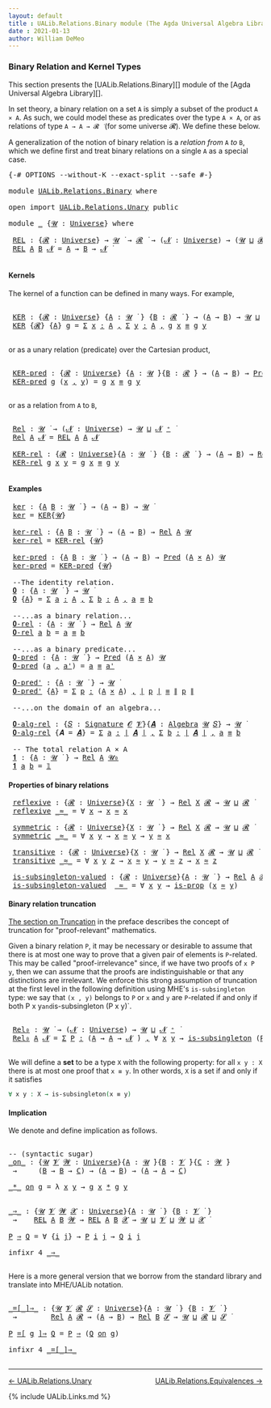 ```yaml
---
layout: default
title : UALib.Relations.Binary module (The Agda Universal Algebra Library)
date : 2021-01-13
author: William DeMeo
---
```


### <a id="binary-relation-and-kernel-types">Binary Relation and Kernel Types</a>

This section presents the [UALib.Relations.Binary][] module of the [Agda Universal Algebra Library][].

In set theory, a binary relation on a set `A` is simply a subset of the product `A × A`.  As such, we could model these as predicates over the type `A × A`, or as relations of type `A → A → 𝓡 ̇` (for some universe 𝓡). We define these below.

A generalization of the notion of binary relation is a *relation from* `A` *to* `B`, which we define first and treat binary relations on a single `A` as a special case.

<pre class="Agda">
<a id="753" class="Symbol">{-#</a> <a id="757" class="Keyword">OPTIONS</a> <a id="765" class="Pragma">--without-K</a> <a id="777" class="Pragma">--exact-split</a> <a id="791" class="Pragma">--safe</a> <a id="798" class="Symbol">#-}</a>

<a id="803" class="Keyword">module</a> <a id="810" href="UALib.Relations.Binary.html" class="Module">UALib.Relations.Binary</a> <a id="833" class="Keyword">where</a>

<a id="840" class="Keyword">open</a> <a id="845" class="Keyword">import</a> <a id="852" href="UALib.Relations.Unary.html" class="Module">UALib.Relations.Unary</a> <a id="874" class="Keyword">public</a>

<a id="882" class="Keyword">module</a> <a id="889" href="UALib.Relations.Binary.html#889" class="Module">_</a> <a id="891" class="Symbol">{</a><a id="892" href="UALib.Relations.Binary.html#892" class="Bound">𝓤</a> <a id="894" class="Symbol">:</a> <a id="896" href="universes.html#551" class="Postulate">Universe</a><a id="904" class="Symbol">}</a> <a id="906" class="Keyword">where</a>

 <a id="914" href="UALib.Relations.Binary.html#914" class="Function">REL</a> <a id="918" class="Symbol">:</a> <a id="920" class="Symbol">{</a><a id="921" href="UALib.Relations.Binary.html#921" class="Bound">𝓡</a> <a id="923" class="Symbol">:</a> <a id="925" href="universes.html#551" class="Postulate">Universe</a><a id="933" class="Symbol">}</a> <a id="935" class="Symbol">→</a> <a id="937" href="UALib.Relations.Binary.html#892" class="Bound">𝓤</a> <a id="939" href="universes.html#758" class="Function Operator">̇</a> <a id="941" class="Symbol">→</a> <a id="943" href="UALib.Relations.Binary.html#921" class="Bound">𝓡</a> <a id="945" href="universes.html#758" class="Function Operator">̇</a> <a id="947" class="Symbol">→</a> <a id="949" class="Symbol">(</a><a id="950" href="UALib.Relations.Binary.html#950" class="Bound">𝓝</a> <a id="952" class="Symbol">:</a> <a id="954" href="universes.html#551" class="Postulate">Universe</a><a id="962" class="Symbol">)</a> <a id="964" class="Symbol">→</a> <a id="966" class="Symbol">(</a><a id="967" href="UALib.Relations.Binary.html#892" class="Bound">𝓤</a> <a id="969" href="Agda.Primitive.html#636" class="Primitive Operator">⊔</a> <a id="971" href="UALib.Relations.Binary.html#921" class="Bound">𝓡</a> <a id="973" href="Agda.Primitive.html#636" class="Primitive Operator">⊔</a> <a id="975" href="UALib.Relations.Binary.html#950" class="Bound">𝓝</a> <a id="977" href="universes.html#527" class="Primitive Operator">⁺</a><a id="978" class="Symbol">)</a> <a id="980" href="universes.html#758" class="Function Operator">̇</a>
 <a id="983" href="UALib.Relations.Binary.html#914" class="Function">REL</a> <a id="987" href="UALib.Relations.Binary.html#987" class="Bound">A</a> <a id="989" href="UALib.Relations.Binary.html#989" class="Bound">B</a> <a id="991" href="UALib.Relations.Binary.html#991" class="Bound">𝓝</a> <a id="993" class="Symbol">=</a> <a id="995" href="UALib.Relations.Binary.html#987" class="Bound">A</a> <a id="997" class="Symbol">→</a> <a id="999" href="UALib.Relations.Binary.html#989" class="Bound">B</a> <a id="1001" class="Symbol">→</a> <a id="1003" href="UALib.Relations.Binary.html#991" class="Bound">𝓝</a> <a id="1005" href="universes.html#758" class="Function Operator">̇</a>

</pre>


#### Kernels

The kernel of a function can be defined in many ways. For example,

<pre class="Agda">

 <a id="1118" href="UALib.Relations.Binary.html#1118" class="Function">KER</a> <a id="1122" class="Symbol">:</a> <a id="1124" class="Symbol">{</a><a id="1125" href="UALib.Relations.Binary.html#1125" class="Bound">𝓡</a> <a id="1127" class="Symbol">:</a> <a id="1129" href="universes.html#551" class="Postulate">Universe</a><a id="1137" class="Symbol">}</a> <a id="1139" class="Symbol">{</a><a id="1140" href="UALib.Relations.Binary.html#1140" class="Bound">A</a> <a id="1142" class="Symbol">:</a> <a id="1144" href="UALib.Relations.Binary.html#892" class="Bound">𝓤</a> <a id="1146" href="universes.html#758" class="Function Operator">̇</a> <a id="1148" class="Symbol">}</a> <a id="1150" class="Symbol">{</a><a id="1151" href="UALib.Relations.Binary.html#1151" class="Bound">B</a> <a id="1153" class="Symbol">:</a> <a id="1155" href="UALib.Relations.Binary.html#1125" class="Bound">𝓡</a> <a id="1157" href="universes.html#758" class="Function Operator">̇</a> <a id="1159" class="Symbol">}</a> <a id="1161" class="Symbol">→</a> <a id="1163" class="Symbol">(</a><a id="1164" href="UALib.Relations.Binary.html#1140" class="Bound">A</a> <a id="1166" class="Symbol">→</a> <a id="1168" href="UALib.Relations.Binary.html#1151" class="Bound">B</a><a id="1169" class="Symbol">)</a> <a id="1171" class="Symbol">→</a> <a id="1173" href="UALib.Relations.Binary.html#892" class="Bound">𝓤</a> <a id="1175" href="Agda.Primitive.html#636" class="Primitive Operator">⊔</a> <a id="1177" href="UALib.Relations.Binary.html#1125" class="Bound">𝓡</a> <a id="1179" href="universes.html#758" class="Function Operator">̇</a>
 <a id="1182" href="UALib.Relations.Binary.html#1118" class="Function">KER</a> <a id="1186" class="Symbol">{</a><a id="1187" href="UALib.Relations.Binary.html#1187" class="Bound">𝓡</a><a id="1188" class="Symbol">}</a> <a id="1190" class="Symbol">{</a><a id="1191" href="UALib.Relations.Binary.html#1191" class="Bound">A</a><a id="1192" class="Symbol">}</a> <a id="1194" href="UALib.Relations.Binary.html#1194" class="Bound">g</a> <a id="1196" class="Symbol">=</a> <a id="1198" href="MGS-MLTT.html#3074" class="Function">Σ</a> <a id="1200" href="UALib.Relations.Binary.html#1200" class="Bound">x</a> <a id="1202" href="MGS-MLTT.html#3074" class="Function">꞉</a> <a id="1204" href="UALib.Relations.Binary.html#1191" class="Bound">A</a> <a id="1206" href="MGS-MLTT.html#3074" class="Function">,</a> <a id="1208" href="MGS-MLTT.html#3074" class="Function">Σ</a> <a id="1210" href="UALib.Relations.Binary.html#1210" class="Bound">y</a> <a id="1212" href="MGS-MLTT.html#3074" class="Function">꞉</a> <a id="1214" href="UALib.Relations.Binary.html#1191" class="Bound">A</a> <a id="1216" href="MGS-MLTT.html#3074" class="Function">,</a> <a id="1218" href="UALib.Relations.Binary.html#1194" class="Bound">g</a> <a id="1220" href="UALib.Relations.Binary.html#1200" class="Bound">x</a> <a id="1222" href="UALib.Prelude.Preliminaries.html#5705" class="Datatype Operator">≡</a> <a id="1224" href="UALib.Relations.Binary.html#1194" class="Bound">g</a> <a id="1226" href="UALib.Relations.Binary.html#1210" class="Bound">y</a>

</pre>

or as a unary relation (predicate) over the Cartesian product,

<pre class="Agda">

 <a id="1320" href="UALib.Relations.Binary.html#1320" class="Function">KER-pred</a> <a id="1329" class="Symbol">:</a> <a id="1331" class="Symbol">{</a><a id="1332" href="UALib.Relations.Binary.html#1332" class="Bound">𝓡</a> <a id="1334" class="Symbol">:</a> <a id="1336" href="universes.html#551" class="Postulate">Universe</a><a id="1344" class="Symbol">}</a> <a id="1346" class="Symbol">{</a><a id="1347" href="UALib.Relations.Binary.html#1347" class="Bound">A</a> <a id="1349" class="Symbol">:</a> <a id="1351" href="UALib.Relations.Binary.html#892" class="Bound">𝓤</a> <a id="1353" href="universes.html#758" class="Function Operator">̇</a><a id="1354" class="Symbol">}{</a><a id="1356" href="UALib.Relations.Binary.html#1356" class="Bound">B</a> <a id="1358" class="Symbol">:</a> <a id="1360" href="UALib.Relations.Binary.html#1332" class="Bound">𝓡</a> <a id="1362" href="universes.html#758" class="Function Operator">̇</a><a id="1363" class="Symbol">}</a> <a id="1365" class="Symbol">→</a> <a id="1367" class="Symbol">(</a><a id="1368" href="UALib.Relations.Binary.html#1347" class="Bound">A</a> <a id="1370" class="Symbol">→</a> <a id="1372" href="UALib.Relations.Binary.html#1356" class="Bound">B</a><a id="1373" class="Symbol">)</a> <a id="1375" class="Symbol">→</a> <a id="1377" href="UALib.Relations.Unary.html#1066" class="Function">Pred</a> <a id="1382" class="Symbol">(</a><a id="1383" href="UALib.Relations.Binary.html#1347" class="Bound">A</a> <a id="1385" href="MGS-MLTT.html#3515" class="Function Operator">×</a> <a id="1387" href="UALib.Relations.Binary.html#1347" class="Bound">A</a><a id="1388" class="Symbol">)</a> <a id="1390" href="UALib.Relations.Binary.html#1332" class="Bound">𝓡</a>
 <a id="1393" href="UALib.Relations.Binary.html#1320" class="Function">KER-pred</a> <a id="1402" href="UALib.Relations.Binary.html#1402" class="Bound">g</a> <a id="1404" class="Symbol">(</a><a id="1405" href="UALib.Relations.Binary.html#1405" class="Bound">x</a> <a id="1407" href="UALib.Prelude.Preliminaries.html#5814" class="InductiveConstructor Operator">,</a> <a id="1409" href="UALib.Relations.Binary.html#1409" class="Bound">y</a><a id="1410" class="Symbol">)</a> <a id="1412" class="Symbol">=</a> <a id="1414" href="UALib.Relations.Binary.html#1402" class="Bound">g</a> <a id="1416" href="UALib.Relations.Binary.html#1405" class="Bound">x</a> <a id="1418" href="UALib.Prelude.Preliminaries.html#5705" class="Datatype Operator">≡</a> <a id="1420" href="UALib.Relations.Binary.html#1402" class="Bound">g</a> <a id="1422" href="UALib.Relations.Binary.html#1409" class="Bound">y</a>

</pre>

or as a relation from `A` to `B`,

<pre class="Agda">

 <a id="1487" href="UALib.Relations.Binary.html#1487" class="Function">Rel</a> <a id="1491" class="Symbol">:</a> <a id="1493" href="UALib.Relations.Binary.html#892" class="Bound">𝓤</a> <a id="1495" href="universes.html#758" class="Function Operator">̇</a> <a id="1497" class="Symbol">→</a> <a id="1499" class="Symbol">(</a><a id="1500" href="UALib.Relations.Binary.html#1500" class="Bound">𝓝</a> <a id="1502" class="Symbol">:</a> <a id="1504" href="universes.html#551" class="Postulate">Universe</a><a id="1512" class="Symbol">)</a> <a id="1514" class="Symbol">→</a> <a id="1516" href="UALib.Relations.Binary.html#892" class="Bound">𝓤</a> <a id="1518" href="Agda.Primitive.html#636" class="Primitive Operator">⊔</a> <a id="1520" href="UALib.Relations.Binary.html#1500" class="Bound">𝓝</a> <a id="1522" href="universes.html#527" class="Primitive Operator">⁺</a> <a id="1524" href="universes.html#758" class="Function Operator">̇</a>
 <a id="1527" href="UALib.Relations.Binary.html#1487" class="Function">Rel</a> <a id="1531" href="UALib.Relations.Binary.html#1531" class="Bound">A</a> <a id="1533" href="UALib.Relations.Binary.html#1533" class="Bound">𝓝</a> <a id="1535" class="Symbol">=</a> <a id="1537" href="UALib.Relations.Binary.html#914" class="Function">REL</a> <a id="1541" href="UALib.Relations.Binary.html#1531" class="Bound">A</a> <a id="1543" href="UALib.Relations.Binary.html#1531" class="Bound">A</a> <a id="1545" href="UALib.Relations.Binary.html#1533" class="Bound">𝓝</a>

 <a id="1549" href="UALib.Relations.Binary.html#1549" class="Function">KER-rel</a> <a id="1557" class="Symbol">:</a> <a id="1559" class="Symbol">{</a><a id="1560" href="UALib.Relations.Binary.html#1560" class="Bound">𝓡</a> <a id="1562" class="Symbol">:</a> <a id="1564" href="universes.html#551" class="Postulate">Universe</a><a id="1572" class="Symbol">}{</a><a id="1574" href="UALib.Relations.Binary.html#1574" class="Bound">A</a> <a id="1576" class="Symbol">:</a> <a id="1578" href="UALib.Relations.Binary.html#892" class="Bound">𝓤</a> <a id="1580" href="universes.html#758" class="Function Operator">̇</a> <a id="1582" class="Symbol">}</a> <a id="1584" class="Symbol">{</a><a id="1585" href="UALib.Relations.Binary.html#1585" class="Bound">B</a> <a id="1587" class="Symbol">:</a> <a id="1589" href="UALib.Relations.Binary.html#1560" class="Bound">𝓡</a> <a id="1591" href="universes.html#758" class="Function Operator">̇</a> <a id="1593" class="Symbol">}</a> <a id="1595" class="Symbol">→</a> <a id="1597" class="Symbol">(</a><a id="1598" href="UALib.Relations.Binary.html#1574" class="Bound">A</a> <a id="1600" class="Symbol">→</a> <a id="1602" href="UALib.Relations.Binary.html#1585" class="Bound">B</a><a id="1603" class="Symbol">)</a> <a id="1605" class="Symbol">→</a> <a id="1607" href="UALib.Relations.Binary.html#1487" class="Function">Rel</a> <a id="1611" href="UALib.Relations.Binary.html#1574" class="Bound">A</a> <a id="1613" href="UALib.Relations.Binary.html#1560" class="Bound">𝓡</a>
 <a id="1616" href="UALib.Relations.Binary.html#1549" class="Function">KER-rel</a> <a id="1624" href="UALib.Relations.Binary.html#1624" class="Bound">g</a> <a id="1626" href="UALib.Relations.Binary.html#1626" class="Bound">x</a> <a id="1628" href="UALib.Relations.Binary.html#1628" class="Bound">y</a> <a id="1630" class="Symbol">=</a> <a id="1632" href="UALib.Relations.Binary.html#1624" class="Bound">g</a> <a id="1634" href="UALib.Relations.Binary.html#1626" class="Bound">x</a> <a id="1636" href="UALib.Prelude.Preliminaries.html#5705" class="Datatype Operator">≡</a> <a id="1638" href="UALib.Relations.Binary.html#1624" class="Bound">g</a> <a id="1640" href="UALib.Relations.Binary.html#1628" class="Bound">y</a>

</pre>

#### Examples

<pre class="Agda">
 <a id="1684" href="UALib.Relations.Binary.html#1684" class="Function">ker</a> <a id="1688" class="Symbol">:</a> <a id="1690" class="Symbol">{</a><a id="1691" href="UALib.Relations.Binary.html#1691" class="Bound">A</a> <a id="1693" href="UALib.Relations.Binary.html#1693" class="Bound">B</a> <a id="1695" class="Symbol">:</a> <a id="1697" href="UALib.Relations.Binary.html#892" class="Bound">𝓤</a> <a id="1699" href="universes.html#758" class="Function Operator">̇</a> <a id="1701" class="Symbol">}</a> <a id="1703" class="Symbol">→</a> <a id="1705" class="Symbol">(</a><a id="1706" href="UALib.Relations.Binary.html#1691" class="Bound">A</a> <a id="1708" class="Symbol">→</a> <a id="1710" href="UALib.Relations.Binary.html#1693" class="Bound">B</a><a id="1711" class="Symbol">)</a> <a id="1713" class="Symbol">→</a> <a id="1715" href="UALib.Relations.Binary.html#892" class="Bound">𝓤</a> <a id="1717" href="universes.html#758" class="Function Operator">̇</a>
 <a id="1720" href="UALib.Relations.Binary.html#1684" class="Function">ker</a> <a id="1724" class="Symbol">=</a> <a id="1726" href="UALib.Relations.Binary.html#1118" class="Function">KER</a><a id="1729" class="Symbol">{</a><a id="1730" href="UALib.Relations.Binary.html#892" class="Bound">𝓤</a><a id="1731" class="Symbol">}</a>

 <a id="1735" href="UALib.Relations.Binary.html#1735" class="Function">ker-rel</a> <a id="1743" class="Symbol">:</a> <a id="1745" class="Symbol">{</a><a id="1746" href="UALib.Relations.Binary.html#1746" class="Bound">A</a> <a id="1748" href="UALib.Relations.Binary.html#1748" class="Bound">B</a> <a id="1750" class="Symbol">:</a> <a id="1752" href="UALib.Relations.Binary.html#892" class="Bound">𝓤</a> <a id="1754" href="universes.html#758" class="Function Operator">̇</a> <a id="1756" class="Symbol">}</a> <a id="1758" class="Symbol">→</a> <a id="1760" class="Symbol">(</a><a id="1761" href="UALib.Relations.Binary.html#1746" class="Bound">A</a> <a id="1763" class="Symbol">→</a> <a id="1765" href="UALib.Relations.Binary.html#1748" class="Bound">B</a><a id="1766" class="Symbol">)</a> <a id="1768" class="Symbol">→</a> <a id="1770" href="UALib.Relations.Binary.html#1487" class="Function">Rel</a> <a id="1774" href="UALib.Relations.Binary.html#1746" class="Bound">A</a> <a id="1776" href="UALib.Relations.Binary.html#892" class="Bound">𝓤</a>
 <a id="1779" href="UALib.Relations.Binary.html#1735" class="Function">ker-rel</a> <a id="1787" class="Symbol">=</a> <a id="1789" href="UALib.Relations.Binary.html#1549" class="Function">KER-rel</a> <a id="1797" class="Symbol">{</a><a id="1798" href="UALib.Relations.Binary.html#892" class="Bound">𝓤</a><a id="1799" class="Symbol">}</a>

 <a id="1803" href="UALib.Relations.Binary.html#1803" class="Function">ker-pred</a> <a id="1812" class="Symbol">:</a> <a id="1814" class="Symbol">{</a><a id="1815" href="UALib.Relations.Binary.html#1815" class="Bound">A</a> <a id="1817" href="UALib.Relations.Binary.html#1817" class="Bound">B</a> <a id="1819" class="Symbol">:</a> <a id="1821" href="UALib.Relations.Binary.html#892" class="Bound">𝓤</a> <a id="1823" href="universes.html#758" class="Function Operator">̇</a> <a id="1825" class="Symbol">}</a> <a id="1827" class="Symbol">→</a> <a id="1829" class="Symbol">(</a><a id="1830" href="UALib.Relations.Binary.html#1815" class="Bound">A</a> <a id="1832" class="Symbol">→</a> <a id="1834" href="UALib.Relations.Binary.html#1817" class="Bound">B</a><a id="1835" class="Symbol">)</a> <a id="1837" class="Symbol">→</a> <a id="1839" href="UALib.Relations.Unary.html#1066" class="Function">Pred</a> <a id="1844" class="Symbol">(</a><a id="1845" href="UALib.Relations.Binary.html#1815" class="Bound">A</a> <a id="1847" href="MGS-MLTT.html#3515" class="Function Operator">×</a> <a id="1849" href="UALib.Relations.Binary.html#1815" class="Bound">A</a><a id="1850" class="Symbol">)</a> <a id="1852" href="UALib.Relations.Binary.html#892" class="Bound">𝓤</a>
 <a id="1855" href="UALib.Relations.Binary.html#1803" class="Function">ker-pred</a> <a id="1864" class="Symbol">=</a> <a id="1866" href="UALib.Relations.Binary.html#1320" class="Function">KER-pred</a> <a id="1875" class="Symbol">{</a><a id="1876" href="UALib.Relations.Binary.html#892" class="Bound">𝓤</a><a id="1877" class="Symbol">}</a>

 <a id="1881" class="Comment">--The identity relation.</a>
 <a id="1907" href="UALib.Relations.Binary.html#1907" class="Function">𝟎</a> <a id="1909" class="Symbol">:</a> <a id="1911" class="Symbol">{</a><a id="1912" href="UALib.Relations.Binary.html#1912" class="Bound">A</a> <a id="1914" class="Symbol">:</a> <a id="1916" href="UALib.Relations.Binary.html#892" class="Bound">𝓤</a> <a id="1918" href="universes.html#758" class="Function Operator">̇</a> <a id="1920" class="Symbol">}</a> <a id="1922" class="Symbol">→</a> <a id="1924" href="UALib.Relations.Binary.html#892" class="Bound">𝓤</a> <a id="1926" href="universes.html#758" class="Function Operator">̇</a>
 <a id="1929" href="UALib.Relations.Binary.html#1907" class="Function">𝟎</a> <a id="1931" class="Symbol">{</a><a id="1932" href="UALib.Relations.Binary.html#1932" class="Bound">A</a><a id="1933" class="Symbol">}</a> <a id="1935" class="Symbol">=</a> <a id="1937" href="MGS-MLTT.html#3074" class="Function">Σ</a> <a id="1939" href="UALib.Relations.Binary.html#1939" class="Bound">a</a> <a id="1941" href="MGS-MLTT.html#3074" class="Function">꞉</a> <a id="1943" href="UALib.Relations.Binary.html#1932" class="Bound">A</a> <a id="1945" href="MGS-MLTT.html#3074" class="Function">,</a> <a id="1947" href="MGS-MLTT.html#3074" class="Function">Σ</a> <a id="1949" href="UALib.Relations.Binary.html#1949" class="Bound">b</a> <a id="1951" href="MGS-MLTT.html#3074" class="Function">꞉</a> <a id="1953" href="UALib.Relations.Binary.html#1932" class="Bound">A</a> <a id="1955" href="MGS-MLTT.html#3074" class="Function">,</a> <a id="1957" href="UALib.Relations.Binary.html#1939" class="Bound">a</a> <a id="1959" href="UALib.Prelude.Preliminaries.html#5705" class="Datatype Operator">≡</a> <a id="1961" href="UALib.Relations.Binary.html#1949" class="Bound">b</a>

 <a id="1965" class="Comment">--...as a binary relation...</a>
 <a id="1995" href="UALib.Relations.Binary.html#1995" class="Function">𝟎-rel</a> <a id="2001" class="Symbol">:</a> <a id="2003" class="Symbol">{</a><a id="2004" href="UALib.Relations.Binary.html#2004" class="Bound">A</a> <a id="2006" class="Symbol">:</a> <a id="2008" href="UALib.Relations.Binary.html#892" class="Bound">𝓤</a> <a id="2010" href="universes.html#758" class="Function Operator">̇</a> <a id="2012" class="Symbol">}</a> <a id="2014" class="Symbol">→</a> <a id="2016" href="UALib.Relations.Binary.html#1487" class="Function">Rel</a> <a id="2020" href="UALib.Relations.Binary.html#2004" class="Bound">A</a> <a id="2022" href="UALib.Relations.Binary.html#892" class="Bound">𝓤</a>
 <a id="2025" href="UALib.Relations.Binary.html#1995" class="Function">𝟎-rel</a> <a id="2031" href="UALib.Relations.Binary.html#2031" class="Bound">a</a> <a id="2033" href="UALib.Relations.Binary.html#2033" class="Bound">b</a> <a id="2035" class="Symbol">=</a> <a id="2037" href="UALib.Relations.Binary.html#2031" class="Bound">a</a> <a id="2039" href="UALib.Prelude.Preliminaries.html#5705" class="Datatype Operator">≡</a> <a id="2041" href="UALib.Relations.Binary.html#2033" class="Bound">b</a>

 <a id="2045" class="Comment">--...as a binary predicate...</a>
 <a id="2076" href="UALib.Relations.Binary.html#2076" class="Function">𝟎-pred</a> <a id="2083" class="Symbol">:</a> <a id="2085" class="Symbol">{</a><a id="2086" href="UALib.Relations.Binary.html#2086" class="Bound">A</a> <a id="2088" class="Symbol">:</a> <a id="2090" href="UALib.Relations.Binary.html#892" class="Bound">𝓤</a> <a id="2092" href="universes.html#758" class="Function Operator">̇</a> <a id="2094" class="Symbol">}</a> <a id="2096" class="Symbol">→</a> <a id="2098" href="UALib.Relations.Unary.html#1066" class="Function">Pred</a> <a id="2103" class="Symbol">(</a><a id="2104" href="UALib.Relations.Binary.html#2086" class="Bound">A</a> <a id="2106" href="MGS-MLTT.html#3515" class="Function Operator">×</a> <a id="2108" href="UALib.Relations.Binary.html#2086" class="Bound">A</a><a id="2109" class="Symbol">)</a> <a id="2111" href="UALib.Relations.Binary.html#892" class="Bound">𝓤</a>
 <a id="2114" href="UALib.Relations.Binary.html#2076" class="Function">𝟎-pred</a> <a id="2121" class="Symbol">(</a><a id="2122" href="UALib.Relations.Binary.html#2122" class="Bound">a</a> <a id="2124" href="UALib.Prelude.Preliminaries.html#5814" class="InductiveConstructor Operator">,</a> <a id="2126" href="UALib.Relations.Binary.html#2126" class="Bound">a&#39;</a><a id="2128" class="Symbol">)</a> <a id="2130" class="Symbol">=</a> <a id="2132" href="UALib.Relations.Binary.html#2122" class="Bound">a</a> <a id="2134" href="UALib.Prelude.Preliminaries.html#5705" class="Datatype Operator">≡</a> <a id="2136" href="UALib.Relations.Binary.html#2126" class="Bound">a&#39;</a>

 <a id="2141" href="UALib.Relations.Binary.html#2141" class="Function">𝟎-pred&#39;</a> <a id="2149" class="Symbol">:</a> <a id="2151" class="Symbol">{</a><a id="2152" href="UALib.Relations.Binary.html#2152" class="Bound">A</a> <a id="2154" class="Symbol">:</a> <a id="2156" href="UALib.Relations.Binary.html#892" class="Bound">𝓤</a> <a id="2158" href="universes.html#758" class="Function Operator">̇</a> <a id="2160" class="Symbol">}</a> <a id="2162" class="Symbol">→</a> <a id="2164" href="UALib.Relations.Binary.html#892" class="Bound">𝓤</a> <a id="2166" href="universes.html#758" class="Function Operator">̇</a>
 <a id="2169" href="UALib.Relations.Binary.html#2141" class="Function">𝟎-pred&#39;</a> <a id="2177" class="Symbol">{</a><a id="2178" href="UALib.Relations.Binary.html#2178" class="Bound">A</a><a id="2179" class="Symbol">}</a> <a id="2181" class="Symbol">=</a> <a id="2183" href="MGS-MLTT.html#3074" class="Function">Σ</a> <a id="2185" href="UALib.Relations.Binary.html#2185" class="Bound">p</a> <a id="2187" href="MGS-MLTT.html#3074" class="Function">꞉</a> <a id="2189" class="Symbol">(</a><a id="2190" href="UALib.Relations.Binary.html#2178" class="Bound">A</a> <a id="2192" href="MGS-MLTT.html#3515" class="Function Operator">×</a> <a id="2194" href="UALib.Relations.Binary.html#2178" class="Bound">A</a><a id="2195" class="Symbol">)</a> <a id="2197" href="MGS-MLTT.html#3074" class="Function">,</a> <a id="2199" href="UALib.Prelude.Preliminaries.html#10288" class="Function Operator">∣</a> <a id="2201" href="UALib.Relations.Binary.html#2185" class="Bound">p</a> <a id="2203" href="UALib.Prelude.Preliminaries.html#10288" class="Function Operator">∣</a> <a id="2205" href="UALib.Prelude.Preliminaries.html#5705" class="Datatype Operator">≡</a> <a id="2207" href="UALib.Prelude.Preliminaries.html#10366" class="Function Operator">∥</a> <a id="2209" href="UALib.Relations.Binary.html#2185" class="Bound">p</a> <a id="2211" href="UALib.Prelude.Preliminaries.html#10366" class="Function Operator">∥</a>

 <a id="2215" class="Comment">--...on the domain of an algebra...</a>

 <a id="2253" href="UALib.Relations.Binary.html#2253" class="Function">𝟎-alg-rel</a> <a id="2263" class="Symbol">:</a> <a id="2265" class="Symbol">{</a><a id="2266" href="UALib.Relations.Binary.html#2266" class="Bound">𝑆</a> <a id="2268" class="Symbol">:</a> <a id="2270" href="UALib.Algebras.Signatures.html#1324" class="Function">Signature</a> <a id="2280" href="universes.html#613" class="Generalizable">𝓞</a> <a id="2282" href="universes.html#617" class="Generalizable">𝓥</a><a id="2283" class="Symbol">}{</a><a id="2285" href="UALib.Relations.Binary.html#2285" class="Bound">𝑨</a> <a id="2287" class="Symbol">:</a> <a id="2289" href="UALib.Algebras.Algebras.html#811" class="Function">Algebra</a> <a id="2297" href="UALib.Relations.Binary.html#892" class="Bound">𝓤</a> <a id="2299" href="UALib.Relations.Binary.html#2266" class="Bound">𝑆</a><a id="2300" class="Symbol">}</a> <a id="2302" class="Symbol">→</a> <a id="2304" href="UALib.Relations.Binary.html#892" class="Bound">𝓤</a> <a id="2306" href="universes.html#758" class="Function Operator">̇</a>
 <a id="2309" href="UALib.Relations.Binary.html#2253" class="Function">𝟎-alg-rel</a> <a id="2319" class="Symbol">{</a><a id="2320" class="Argument">𝑨</a> <a id="2322" class="Symbol">=</a> <a id="2324" href="UALib.Relations.Binary.html#2324" class="Bound">𝑨</a><a id="2325" class="Symbol">}</a> <a id="2327" class="Symbol">=</a> <a id="2329" href="MGS-MLTT.html#3074" class="Function">Σ</a> <a id="2331" href="UALib.Relations.Binary.html#2331" class="Bound">a</a> <a id="2333" href="MGS-MLTT.html#3074" class="Function">꞉</a> <a id="2335" href="UALib.Prelude.Preliminaries.html#10288" class="Function Operator">∣</a> <a id="2337" href="UALib.Relations.Binary.html#2324" class="Bound">𝑨</a> <a id="2339" href="UALib.Prelude.Preliminaries.html#10288" class="Function Operator">∣</a> <a id="2341" href="MGS-MLTT.html#3074" class="Function">,</a> <a id="2343" href="MGS-MLTT.html#3074" class="Function">Σ</a> <a id="2345" href="UALib.Relations.Binary.html#2345" class="Bound">b</a> <a id="2347" href="MGS-MLTT.html#3074" class="Function">꞉</a> <a id="2349" href="UALib.Prelude.Preliminaries.html#10288" class="Function Operator">∣</a> <a id="2351" href="UALib.Relations.Binary.html#2324" class="Bound">𝑨</a> <a id="2353" href="UALib.Prelude.Preliminaries.html#10288" class="Function Operator">∣</a> <a id="2355" href="MGS-MLTT.html#3074" class="Function">,</a> <a id="2357" href="UALib.Relations.Binary.html#2331" class="Bound">a</a> <a id="2359" href="UALib.Prelude.Preliminaries.html#5705" class="Datatype Operator">≡</a> <a id="2361" href="UALib.Relations.Binary.html#2345" class="Bound">b</a>

 <a id="2365" class="Comment">-- The total relation A × A</a>
 <a id="2394" href="UALib.Relations.Binary.html#2394" class="Function">𝟏</a> <a id="2396" class="Symbol">:</a> <a id="2398" class="Symbol">{</a><a id="2399" href="UALib.Relations.Binary.html#2399" class="Bound">A</a> <a id="2401" class="Symbol">:</a> <a id="2403" href="UALib.Relations.Binary.html#892" class="Bound">𝓤</a> <a id="2405" href="universes.html#758" class="Function Operator">̇</a> <a id="2407" class="Symbol">}</a> <a id="2409" class="Symbol">→</a> <a id="2411" href="UALib.Relations.Binary.html#1487" class="Function">Rel</a> <a id="2415" href="UALib.Relations.Binary.html#2399" class="Bound">A</a> <a id="2417" href="universes.html#504" class="Primitive">𝓤₀</a>
 <a id="2421" href="UALib.Relations.Binary.html#2394" class="Function">𝟏</a> <a id="2423" href="UALib.Relations.Binary.html#2423" class="Bound">a</a> <a id="2425" href="UALib.Relations.Binary.html#2425" class="Bound">b</a> <a id="2427" class="Symbol">=</a> <a id="2429" href="MGS-MLTT.html#408" class="Function">𝟙</a>
</pre>

#### Properties of binary relations

<pre class="Agda">
 <a id="2494" href="UALib.Relations.Binary.html#2494" class="Function">reflexive</a> <a id="2504" class="Symbol">:</a> <a id="2506" class="Symbol">{</a><a id="2507" href="UALib.Relations.Binary.html#2507" class="Bound">𝓡</a> <a id="2509" class="Symbol">:</a> <a id="2511" href="universes.html#551" class="Postulate">Universe</a><a id="2519" class="Symbol">}{</a><a id="2521" href="UALib.Relations.Binary.html#2521" class="Bound">X</a> <a id="2523" class="Symbol">:</a> <a id="2525" href="UALib.Relations.Binary.html#892" class="Bound">𝓤</a> <a id="2527" href="universes.html#758" class="Function Operator">̇</a> <a id="2529" class="Symbol">}</a> <a id="2531" class="Symbol">→</a> <a id="2533" href="UALib.Relations.Binary.html#1487" class="Function">Rel</a> <a id="2537" href="UALib.Relations.Binary.html#2521" class="Bound">X</a> <a id="2539" href="UALib.Relations.Binary.html#2507" class="Bound">𝓡</a> <a id="2541" class="Symbol">→</a> <a id="2543" href="UALib.Relations.Binary.html#892" class="Bound">𝓤</a> <a id="2545" href="Agda.Primitive.html#636" class="Primitive Operator">⊔</a> <a id="2547" href="UALib.Relations.Binary.html#2507" class="Bound">𝓡</a> <a id="2549" href="universes.html#758" class="Function Operator">̇</a>
 <a id="2552" href="UALib.Relations.Binary.html#2494" class="Function">reflexive</a> <a id="2562" href="UALib.Relations.Binary.html#2562" class="Bound Operator">_≈_</a> <a id="2566" class="Symbol">=</a> <a id="2568" class="Symbol">∀</a> <a id="2570" href="UALib.Relations.Binary.html#2570" class="Bound">x</a> <a id="2572" class="Symbol">→</a> <a id="2574" href="UALib.Relations.Binary.html#2570" class="Bound">x</a> <a id="2576" href="UALib.Relations.Binary.html#2562" class="Bound Operator">≈</a> <a id="2578" href="UALib.Relations.Binary.html#2570" class="Bound">x</a>

 <a id="2582" href="UALib.Relations.Binary.html#2582" class="Function">symmetric</a> <a id="2592" class="Symbol">:</a> <a id="2594" class="Symbol">{</a><a id="2595" href="UALib.Relations.Binary.html#2595" class="Bound">𝓡</a> <a id="2597" class="Symbol">:</a> <a id="2599" href="universes.html#551" class="Postulate">Universe</a><a id="2607" class="Symbol">}{</a><a id="2609" href="UALib.Relations.Binary.html#2609" class="Bound">X</a> <a id="2611" class="Symbol">:</a> <a id="2613" href="UALib.Relations.Binary.html#892" class="Bound">𝓤</a> <a id="2615" href="universes.html#758" class="Function Operator">̇</a> <a id="2617" class="Symbol">}</a> <a id="2619" class="Symbol">→</a> <a id="2621" href="UALib.Relations.Binary.html#1487" class="Function">Rel</a> <a id="2625" href="UALib.Relations.Binary.html#2609" class="Bound">X</a> <a id="2627" href="UALib.Relations.Binary.html#2595" class="Bound">𝓡</a> <a id="2629" class="Symbol">→</a> <a id="2631" href="UALib.Relations.Binary.html#892" class="Bound">𝓤</a> <a id="2633" href="Agda.Primitive.html#636" class="Primitive Operator">⊔</a> <a id="2635" href="UALib.Relations.Binary.html#2595" class="Bound">𝓡</a> <a id="2637" href="universes.html#758" class="Function Operator">̇</a>
 <a id="2640" href="UALib.Relations.Binary.html#2582" class="Function">symmetric</a> <a id="2650" href="UALib.Relations.Binary.html#2650" class="Bound Operator">_≈_</a> <a id="2654" class="Symbol">=</a> <a id="2656" class="Symbol">∀</a> <a id="2658" href="UALib.Relations.Binary.html#2658" class="Bound">x</a> <a id="2660" href="UALib.Relations.Binary.html#2660" class="Bound">y</a> <a id="2662" class="Symbol">→</a> <a id="2664" href="UALib.Relations.Binary.html#2658" class="Bound">x</a> <a id="2666" href="UALib.Relations.Binary.html#2650" class="Bound Operator">≈</a> <a id="2668" href="UALib.Relations.Binary.html#2660" class="Bound">y</a> <a id="2670" class="Symbol">→</a> <a id="2672" href="UALib.Relations.Binary.html#2660" class="Bound">y</a> <a id="2674" href="UALib.Relations.Binary.html#2650" class="Bound Operator">≈</a> <a id="2676" href="UALib.Relations.Binary.html#2658" class="Bound">x</a>

 <a id="2680" href="UALib.Relations.Binary.html#2680" class="Function">transitive</a> <a id="2691" class="Symbol">:</a> <a id="2693" class="Symbol">{</a><a id="2694" href="UALib.Relations.Binary.html#2694" class="Bound">𝓡</a> <a id="2696" class="Symbol">:</a> <a id="2698" href="universes.html#551" class="Postulate">Universe</a><a id="2706" class="Symbol">}{</a><a id="2708" href="UALib.Relations.Binary.html#2708" class="Bound">X</a> <a id="2710" class="Symbol">:</a> <a id="2712" href="UALib.Relations.Binary.html#892" class="Bound">𝓤</a> <a id="2714" href="universes.html#758" class="Function Operator">̇</a> <a id="2716" class="Symbol">}</a> <a id="2718" class="Symbol">→</a> <a id="2720" href="UALib.Relations.Binary.html#1487" class="Function">Rel</a> <a id="2724" href="UALib.Relations.Binary.html#2708" class="Bound">X</a> <a id="2726" href="UALib.Relations.Binary.html#2694" class="Bound">𝓡</a> <a id="2728" class="Symbol">→</a> <a id="2730" href="UALib.Relations.Binary.html#892" class="Bound">𝓤</a> <a id="2732" href="Agda.Primitive.html#636" class="Primitive Operator">⊔</a> <a id="2734" href="UALib.Relations.Binary.html#2694" class="Bound">𝓡</a> <a id="2736" href="universes.html#758" class="Function Operator">̇</a>
 <a id="2739" href="UALib.Relations.Binary.html#2680" class="Function">transitive</a> <a id="2750" href="UALib.Relations.Binary.html#2750" class="Bound Operator">_≈_</a> <a id="2754" class="Symbol">=</a> <a id="2756" class="Symbol">∀</a> <a id="2758" href="UALib.Relations.Binary.html#2758" class="Bound">x</a> <a id="2760" href="UALib.Relations.Binary.html#2760" class="Bound">y</a> <a id="2762" href="UALib.Relations.Binary.html#2762" class="Bound">z</a> <a id="2764" class="Symbol">→</a> <a id="2766" href="UALib.Relations.Binary.html#2758" class="Bound">x</a> <a id="2768" href="UALib.Relations.Binary.html#2750" class="Bound Operator">≈</a> <a id="2770" href="UALib.Relations.Binary.html#2760" class="Bound">y</a> <a id="2772" class="Symbol">→</a> <a id="2774" href="UALib.Relations.Binary.html#2760" class="Bound">y</a> <a id="2776" href="UALib.Relations.Binary.html#2750" class="Bound Operator">≈</a> <a id="2778" href="UALib.Relations.Binary.html#2762" class="Bound">z</a> <a id="2780" class="Symbol">→</a> <a id="2782" href="UALib.Relations.Binary.html#2758" class="Bound">x</a> <a id="2784" href="UALib.Relations.Binary.html#2750" class="Bound Operator">≈</a> <a id="2786" href="UALib.Relations.Binary.html#2762" class="Bound">z</a>

 <a id="2790" href="UALib.Relations.Binary.html#2790" class="Function">is-subsingleton-valued</a> <a id="2813" class="Symbol">:</a> <a id="2815" class="Symbol">{</a><a id="2816" href="UALib.Relations.Binary.html#2816" class="Bound">𝓡</a> <a id="2818" class="Symbol">:</a> <a id="2820" href="universes.html#551" class="Postulate">Universe</a><a id="2828" class="Symbol">}{</a><a id="2830" href="UALib.Relations.Binary.html#2830" class="Bound">A</a> <a id="2832" class="Symbol">:</a> <a id="2834" href="UALib.Relations.Binary.html#892" class="Bound">𝓤</a> <a id="2836" href="universes.html#758" class="Function Operator">̇</a> <a id="2838" class="Symbol">}</a> <a id="2840" class="Symbol">→</a> <a id="2842" href="UALib.Relations.Binary.html#1487" class="Function">Rel</a> <a id="2846" href="UALib.Relations.Binary.html#2830" class="Bound">A</a> <a id="2848" href="UALib.Relations.Binary.html#2816" class="Bound">𝓡</a> <a id="2850" class="Symbol">→</a> <a id="2852" href="UALib.Relations.Binary.html#892" class="Bound">𝓤</a> <a id="2854" href="Agda.Primitive.html#636" class="Primitive Operator">⊔</a> <a id="2856" href="UALib.Relations.Binary.html#2816" class="Bound">𝓡</a> <a id="2858" href="universes.html#758" class="Function Operator">̇</a>
 <a id="2861" href="UALib.Relations.Binary.html#2790" class="Function">is-subsingleton-valued</a>  <a id="2885" href="UALib.Relations.Binary.html#2885" class="Bound Operator">_≈_</a> <a id="2889" class="Symbol">=</a> <a id="2891" class="Symbol">∀</a> <a id="2893" href="UALib.Relations.Binary.html#2893" class="Bound">x</a> <a id="2895" href="UALib.Relations.Binary.html#2895" class="Bound">y</a> <a id="2897" class="Symbol">→</a> <a id="2899" href="MGS-Basic-UF.html#1827" class="Function">is-prop</a> <a id="2907" class="Symbol">(</a><a id="2908" href="UALib.Relations.Binary.html#2893" class="Bound">x</a> <a id="2910" href="UALib.Relations.Binary.html#2885" class="Bound Operator">≈</a> <a id="2912" href="UALib.Relations.Binary.html#2895" class="Bound">y</a><a id="2913" class="Symbol">)</a>
</pre>

#### Binary relation truncation

[The section on Truncation](UALib.Preface.html#truncation) in the preface describes the concept of truncation for "proof-relevant" mathematics.

Given a binary relation `P`, it may be necessary or desirable to assume that there is at most one way to prove that a given pair of elements is `P`-related.  This may be called "proof-irrelevance" since, if we have two proofs of `x P y`, then we can assume that the proofs are indistinguishable or that any distinctions are irrelevant.  We enforce this strong assumption of truncation at the first level in the following definition using MHE's `is-subsingleton` type: we say that `(x , y)` belongs to `P` or `x` and `y` are `P`-related if and only if both P x y` and `is-subsingleton (P x y)`.

<pre class="Agda">

 <a id="3715" href="UALib.Relations.Binary.html#3715" class="Function">Rel₀</a> <a id="3720" class="Symbol">:</a> <a id="3722" href="UALib.Relations.Binary.html#892" class="Bound">𝓤</a> <a id="3724" href="universes.html#758" class="Function Operator">̇</a> <a id="3726" class="Symbol">→</a> <a id="3728" class="Symbol">(</a><a id="3729" href="UALib.Relations.Binary.html#3729" class="Bound">𝓝</a> <a id="3731" class="Symbol">:</a> <a id="3733" href="universes.html#551" class="Postulate">Universe</a><a id="3741" class="Symbol">)</a> <a id="3743" class="Symbol">→</a> <a id="3745" href="UALib.Relations.Binary.html#892" class="Bound">𝓤</a> <a id="3747" href="Agda.Primitive.html#636" class="Primitive Operator">⊔</a> <a id="3749" href="UALib.Relations.Binary.html#3729" class="Bound">𝓝</a> <a id="3751" href="universes.html#527" class="Primitive Operator">⁺</a> <a id="3753" href="universes.html#758" class="Function Operator">̇</a>
 <a id="3756" href="UALib.Relations.Binary.html#3715" class="Function">Rel₀</a> <a id="3761" href="UALib.Relations.Binary.html#3761" class="Bound">A</a> <a id="3763" href="UALib.Relations.Binary.html#3763" class="Bound">𝓝</a> <a id="3765" class="Symbol">=</a> <a id="3767" href="MGS-MLTT.html#3074" class="Function">Σ</a> <a id="3769" href="UALib.Relations.Binary.html#3769" class="Bound">P</a> <a id="3771" href="MGS-MLTT.html#3074" class="Function">꞉</a> <a id="3773" class="Symbol">(</a><a id="3774" href="UALib.Relations.Binary.html#3761" class="Bound">A</a> <a id="3776" class="Symbol">→</a> <a id="3778" href="UALib.Relations.Binary.html#3761" class="Bound">A</a> <a id="3780" class="Symbol">→</a> <a id="3782" href="UALib.Relations.Binary.html#3763" class="Bound">𝓝</a> <a id="3784" href="universes.html#758" class="Function Operator">̇</a><a id="3785" class="Symbol">)</a> <a id="3787" href="MGS-MLTT.html#3074" class="Function">,</a> <a id="3789" class="Symbol">∀</a> <a id="3791" href="UALib.Relations.Binary.html#3791" class="Bound">x</a> <a id="3793" href="UALib.Relations.Binary.html#3793" class="Bound">y</a> <a id="3795" class="Symbol">→</a> <a id="3797" href="MGS-Basic-UF.html#743" class="Function">is-subsingleton</a> <a id="3813" class="Symbol">(</a><a id="3814" href="UALib.Relations.Binary.html#3769" class="Bound">P</a> <a id="3816" href="UALib.Relations.Binary.html#3791" class="Bound">x</a> <a id="3818" href="UALib.Relations.Binary.html#3793" class="Bound">y</a><a id="3819" class="Symbol">)</a>

</pre>

We will define a **set** to be a type `X` with the following property: for all `x y : X` there is at most one proof that `x ≡ y`.  In other words, `X` is a set if and only if it satisfies

```agda
∀ x y : X → is-subsingleton(x ≡ y)
```

#### <a id="implication">Implication</a>

We denote and define implication as follows.

<pre class="Agda">

<a id="4173" class="Comment">-- (syntactic sugar)</a>
<a id="_on_"></a><a id="4194" href="UALib.Relations.Binary.html#4194" class="Function Operator">_on_</a> <a id="4199" class="Symbol">:</a> <a id="4201" class="Symbol">{</a><a id="4202" href="UALib.Relations.Binary.html#4202" class="Bound">𝓤</a> <a id="4204" href="UALib.Relations.Binary.html#4204" class="Bound">𝓥</a> <a id="4206" href="UALib.Relations.Binary.html#4206" class="Bound">𝓦</a> <a id="4208" class="Symbol">:</a> <a id="4210" href="universes.html#551" class="Postulate">Universe</a><a id="4218" class="Symbol">}{</a><a id="4220" href="UALib.Relations.Binary.html#4220" class="Bound">A</a> <a id="4222" class="Symbol">:</a> <a id="4224" href="UALib.Relations.Binary.html#4202" class="Bound">𝓤</a> <a id="4226" href="universes.html#758" class="Function Operator">̇</a><a id="4227" class="Symbol">}{</a><a id="4229" href="UALib.Relations.Binary.html#4229" class="Bound">B</a> <a id="4231" class="Symbol">:</a> <a id="4233" href="UALib.Relations.Binary.html#4204" class="Bound">𝓥</a> <a id="4235" href="universes.html#758" class="Function Operator">̇</a><a id="4236" class="Symbol">}{</a><a id="4238" href="UALib.Relations.Binary.html#4238" class="Bound">C</a> <a id="4240" class="Symbol">:</a> <a id="4242" href="UALib.Relations.Binary.html#4206" class="Bound">𝓦</a> <a id="4244" href="universes.html#758" class="Function Operator">̇</a><a id="4245" class="Symbol">}</a>
 <a id="4248" class="Symbol">→</a>     <a id="4254" class="Symbol">(</a><a id="4255" href="UALib.Relations.Binary.html#4229" class="Bound">B</a> <a id="4257" class="Symbol">→</a> <a id="4259" href="UALib.Relations.Binary.html#4229" class="Bound">B</a> <a id="4261" class="Symbol">→</a> <a id="4263" href="UALib.Relations.Binary.html#4238" class="Bound">C</a><a id="4264" class="Symbol">)</a> <a id="4266" class="Symbol">→</a> <a id="4268" class="Symbol">(</a><a id="4269" href="UALib.Relations.Binary.html#4220" class="Bound">A</a> <a id="4271" class="Symbol">→</a> <a id="4273" href="UALib.Relations.Binary.html#4229" class="Bound">B</a><a id="4274" class="Symbol">)</a> <a id="4276" class="Symbol">→</a> <a id="4278" class="Symbol">(</a><a id="4279" href="UALib.Relations.Binary.html#4220" class="Bound">A</a> <a id="4281" class="Symbol">→</a> <a id="4283" href="UALib.Relations.Binary.html#4220" class="Bound">A</a> <a id="4285" class="Symbol">→</a> <a id="4287" href="UALib.Relations.Binary.html#4238" class="Bound">C</a><a id="4288" class="Symbol">)</a>

<a id="4291" href="UALib.Relations.Binary.html#4291" class="Bound Operator">_*_</a> <a id="4295" href="UALib.Relations.Binary.html#4194" class="Function Operator">on</a> <a id="4298" href="UALib.Relations.Binary.html#4298" class="Bound">g</a> <a id="4300" class="Symbol">=</a> <a id="4302" class="Symbol">λ</a> <a id="4304" href="UALib.Relations.Binary.html#4304" class="Bound">x</a> <a id="4306" href="UALib.Relations.Binary.html#4306" class="Bound">y</a> <a id="4308" class="Symbol">→</a> <a id="4310" href="UALib.Relations.Binary.html#4298" class="Bound">g</a> <a id="4312" href="UALib.Relations.Binary.html#4304" class="Bound">x</a> <a id="4314" href="UALib.Relations.Binary.html#4291" class="Bound Operator">*</a> <a id="4316" href="UALib.Relations.Binary.html#4298" class="Bound">g</a> <a id="4318" href="UALib.Relations.Binary.html#4306" class="Bound">y</a>


<a id="_⇒_"></a><a id="4322" href="UALib.Relations.Binary.html#4322" class="Function Operator">_⇒_</a> <a id="4326" class="Symbol">:</a> <a id="4328" class="Symbol">{</a><a id="4329" href="UALib.Relations.Binary.html#4329" class="Bound">𝓤</a> <a id="4331" href="UALib.Relations.Binary.html#4331" class="Bound">𝓥</a> <a id="4333" href="UALib.Relations.Binary.html#4333" class="Bound">𝓦</a> <a id="4335" href="UALib.Relations.Binary.html#4335" class="Bound">𝓧</a> <a id="4337" class="Symbol">:</a> <a id="4339" href="universes.html#551" class="Postulate">Universe</a><a id="4347" class="Symbol">}{</a><a id="4349" href="UALib.Relations.Binary.html#4349" class="Bound">A</a> <a id="4351" class="Symbol">:</a> <a id="4353" href="UALib.Relations.Binary.html#4329" class="Bound">𝓤</a> <a id="4355" href="universes.html#758" class="Function Operator">̇</a> <a id="4357" class="Symbol">}</a> <a id="4359" class="Symbol">{</a><a id="4360" href="UALib.Relations.Binary.html#4360" class="Bound">B</a> <a id="4362" class="Symbol">:</a> <a id="4364" href="UALib.Relations.Binary.html#4331" class="Bound">𝓥</a> <a id="4366" href="universes.html#758" class="Function Operator">̇</a> <a id="4368" class="Symbol">}</a>
 <a id="4371" class="Symbol">→</a>    <a id="4376" href="UALib.Relations.Binary.html#914" class="Function">REL</a> <a id="4380" href="UALib.Relations.Binary.html#4349" class="Bound">A</a> <a id="4382" href="UALib.Relations.Binary.html#4360" class="Bound">B</a> <a id="4384" href="UALib.Relations.Binary.html#4333" class="Bound">𝓦</a> <a id="4386" class="Symbol">→</a> <a id="4388" href="UALib.Relations.Binary.html#914" class="Function">REL</a> <a id="4392" href="UALib.Relations.Binary.html#4349" class="Bound">A</a> <a id="4394" href="UALib.Relations.Binary.html#4360" class="Bound">B</a> <a id="4396" href="UALib.Relations.Binary.html#4335" class="Bound">𝓧</a> <a id="4398" class="Symbol">→</a> <a id="4400" href="UALib.Relations.Binary.html#4329" class="Bound">𝓤</a> <a id="4402" href="Agda.Primitive.html#636" class="Primitive Operator">⊔</a> <a id="4404" href="UALib.Relations.Binary.html#4331" class="Bound">𝓥</a> <a id="4406" href="Agda.Primitive.html#636" class="Primitive Operator">⊔</a> <a id="4408" href="UALib.Relations.Binary.html#4333" class="Bound">𝓦</a> <a id="4410" href="Agda.Primitive.html#636" class="Primitive Operator">⊔</a> <a id="4412" href="UALib.Relations.Binary.html#4335" class="Bound">𝓧</a> <a id="4414" href="universes.html#758" class="Function Operator">̇</a>

<a id="4417" href="UALib.Relations.Binary.html#4417" class="Bound">P</a> <a id="4419" href="UALib.Relations.Binary.html#4322" class="Function Operator">⇒</a> <a id="4421" href="UALib.Relations.Binary.html#4421" class="Bound">Q</a> <a id="4423" class="Symbol">=</a> <a id="4425" class="Symbol">∀</a> <a id="4427" class="Symbol">{</a><a id="4428" href="UALib.Relations.Binary.html#4428" class="Bound">i</a> <a id="4430" href="UALib.Relations.Binary.html#4430" class="Bound">j</a><a id="4431" class="Symbol">}</a> <a id="4433" class="Symbol">→</a> <a id="4435" href="UALib.Relations.Binary.html#4417" class="Bound">P</a> <a id="4437" href="UALib.Relations.Binary.html#4428" class="Bound">i</a> <a id="4439" href="UALib.Relations.Binary.html#4430" class="Bound">j</a> <a id="4441" class="Symbol">→</a> <a id="4443" href="UALib.Relations.Binary.html#4421" class="Bound">Q</a> <a id="4445" href="UALib.Relations.Binary.html#4428" class="Bound">i</a> <a id="4447" href="UALib.Relations.Binary.html#4430" class="Bound">j</a>

<a id="4450" class="Keyword">infixr</a> <a id="4457" class="Number">4</a> <a id="4459" href="UALib.Relations.Binary.html#4322" class="Function Operator">_⇒_</a>

</pre>

Here is a more general version that we borrow from the standard library and translate into MHE/UALib notation.

<pre class="Agda">

<a id="_=[_]⇒_"></a><a id="4602" href="UALib.Relations.Binary.html#4602" class="Function Operator">_=[_]⇒_</a> <a id="4610" class="Symbol">:</a> <a id="4612" class="Symbol">{</a><a id="4613" href="UALib.Relations.Binary.html#4613" class="Bound">𝓤</a> <a id="4615" href="UALib.Relations.Binary.html#4615" class="Bound">𝓥</a> <a id="4617" href="UALib.Relations.Binary.html#4617" class="Bound">𝓡</a> <a id="4619" href="UALib.Relations.Binary.html#4619" class="Bound">𝓢</a> <a id="4621" class="Symbol">:</a> <a id="4623" href="universes.html#551" class="Postulate">Universe</a><a id="4631" class="Symbol">}{</a><a id="4633" href="UALib.Relations.Binary.html#4633" class="Bound">A</a> <a id="4635" class="Symbol">:</a> <a id="4637" href="UALib.Relations.Binary.html#4613" class="Bound">𝓤</a> <a id="4639" href="universes.html#758" class="Function Operator">̇</a> <a id="4641" class="Symbol">}</a> <a id="4643" class="Symbol">{</a><a id="4644" href="UALib.Relations.Binary.html#4644" class="Bound">B</a> <a id="4646" class="Symbol">:</a> <a id="4648" href="UALib.Relations.Binary.html#4615" class="Bound">𝓥</a> <a id="4650" href="universes.html#758" class="Function Operator">̇</a> <a id="4652" class="Symbol">}</a>
 <a id="4655" class="Symbol">→</a>        <a id="4664" href="UALib.Relations.Binary.html#1487" class="Function">Rel</a> <a id="4668" href="UALib.Relations.Binary.html#4633" class="Bound">A</a> <a id="4670" href="UALib.Relations.Binary.html#4617" class="Bound">𝓡</a> <a id="4672" class="Symbol">→</a> <a id="4674" class="Symbol">(</a><a id="4675" href="UALib.Relations.Binary.html#4633" class="Bound">A</a> <a id="4677" class="Symbol">→</a> <a id="4679" href="UALib.Relations.Binary.html#4644" class="Bound">B</a><a id="4680" class="Symbol">)</a> <a id="4682" class="Symbol">→</a> <a id="4684" href="UALib.Relations.Binary.html#1487" class="Function">Rel</a> <a id="4688" href="UALib.Relations.Binary.html#4644" class="Bound">B</a> <a id="4690" href="UALib.Relations.Binary.html#4619" class="Bound">𝓢</a> <a id="4692" class="Symbol">→</a> <a id="4694" href="UALib.Relations.Binary.html#4613" class="Bound">𝓤</a> <a id="4696" href="Agda.Primitive.html#636" class="Primitive Operator">⊔</a> <a id="4698" href="UALib.Relations.Binary.html#4617" class="Bound">𝓡</a> <a id="4700" href="Agda.Primitive.html#636" class="Primitive Operator">⊔</a> <a id="4702" href="UALib.Relations.Binary.html#4619" class="Bound">𝓢</a> <a id="4704" href="universes.html#758" class="Function Operator">̇</a>

<a id="4707" href="UALib.Relations.Binary.html#4707" class="Bound">P</a> <a id="4709" href="UALib.Relations.Binary.html#4602" class="Function Operator">=[</a> <a id="4712" href="UALib.Relations.Binary.html#4712" class="Bound">g</a> <a id="4714" href="UALib.Relations.Binary.html#4602" class="Function Operator">]⇒</a> <a id="4717" href="UALib.Relations.Binary.html#4717" class="Bound">Q</a> <a id="4719" class="Symbol">=</a> <a id="4721" href="UALib.Relations.Binary.html#4707" class="Bound">P</a> <a id="4723" href="UALib.Relations.Binary.html#4322" class="Function Operator">⇒</a> <a id="4725" class="Symbol">(</a><a id="4726" href="UALib.Relations.Binary.html#4717" class="Bound">Q</a> <a id="4728" href="UALib.Relations.Binary.html#4194" class="Function Operator">on</a> <a id="4731" href="UALib.Relations.Binary.html#4712" class="Bound">g</a><a id="4732" class="Symbol">)</a>

<a id="4735" class="Keyword">infixr</a> <a id="4742" class="Number">4</a> <a id="4744" href="UALib.Relations.Binary.html#4602" class="Function Operator">_=[_]⇒_</a>

</pre>


--------------------------------------

[← UALib.Relations.Unary](UALib.Relations.Unary.html)
<span style="float:right;">[UALib.Relations.Equivalences →](UALib.Relations.Equivalences.html)</span>

{% include UALib.Links.md %}
